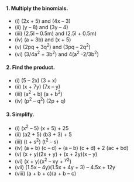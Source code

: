 
#### 1. Multiply the binomials.
* (i) (2x + 5) and (4x – 3) 
* (ii) (y – 8) and (3y – 4)
* (iii) (2.5l – 0.5m) and (2.5l + 0.5m) 
* (iv) (a + 3b) and (x + 5)
* (v) (2pq + 3q<sup>2</sup>) and (3pq – 2q<sup>2</sup>)
* (vi) (3/4a<sup>2</sup> + 3b<sup>2</sup>) and 4(a<sup>2</sup> -2/3b<sup>2</sup>)
#### 2. Find the product.
* (i) (5 – 2x) (3 + x) 
* (ii) (x + 7y) (7x – y)
* (iii) (a<sup>2</sup> + b) (a + b<sup>2</sup>) 
* (iv) (p<sup>2</sup> – q<sup>2</sup>) (2p + q)
#### 3. Simplify.
* (i) (x<sup>2</sup> – 5) (x + 5) + 25 
* (ii) (a2 + 5) (b3 + 3) + 5
* (iii) (t + s<sup>2</sup>) (t<sup>2</sup> – s)
* (iv) (a + b) (c – d) + (a – b) (c + d) + 2 (ac + bd)
* (v) (x + y)(2x + y) + (x + 2y)(x – y) 
* (vi) (x + y)(x<sup>2</sup> – xy + <sup>y2</sup>)
* (vii) (1.5x – 4y)(1.5x + 4y + 3) – 4.5x + 12y
* (viii) (a + b + c)(a + b – c)
